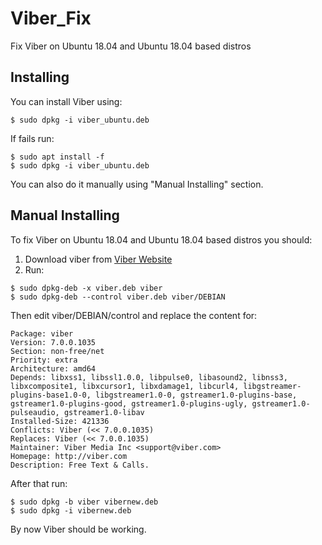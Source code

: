 # Viber_Fix
Fix Viber on Ubuntu 18.04 and Ubuntu 18.04 based distros

## Installing

You can install Viber using:
```
$ sudo dpkg -i viber_ubuntu.deb
```
If fails run:
```
$ sudo apt install -f
$ sudo dpkg -i viber_ubuntu.deb
```
You can also do it manually using "Manual Installing" section.
## Manual Installing

To fix Viber on Ubuntu 18.04 and Ubuntu 18.04 based distros you should:

1. Download viber from [Viber Website](https://www.viber.com/download/)
2. Run:

```
$ sudo dpkg-deb -x viber.deb viber
$ sudo dpkg-deb --control viber.deb viber/DEBIAN
```
Then edit viber/DEBIAN/control and replace the content for:
```
Package: viber
Version: 7.0.0.1035
Section: non-free/net
Priority: extra
Architecture: amd64
Depends: libxss1, libssl1.0.0, libpulse0, libasound2, libnss3, libxcomposite1, libxcursor1, libxdamage1, libcurl4, libgstreamer-plugins-base1.0-0, libgstreamer1.0-0, gstreamer1.0-plugins-base, gstreamer1.0-plugins-good, gstreamer1.0-plugins-ugly, gstreamer1.0-pulseaudio, gstreamer1.0-libav
Installed-Size: 421336
Conflicts: Viber (<< 7.0.0.1035)
Replaces: Viber (<< 7.0.0.1035)
Maintainer: Viber Media Inc <support@viber.com>
Homepage: http://viber.com
Description: Free Text & Calls.
```
After that run:
```
$ sudo dpkg -b viber vibernew.deb
$ sudo dpkg -i vibernew.deb
```
By now Viber should be working.
